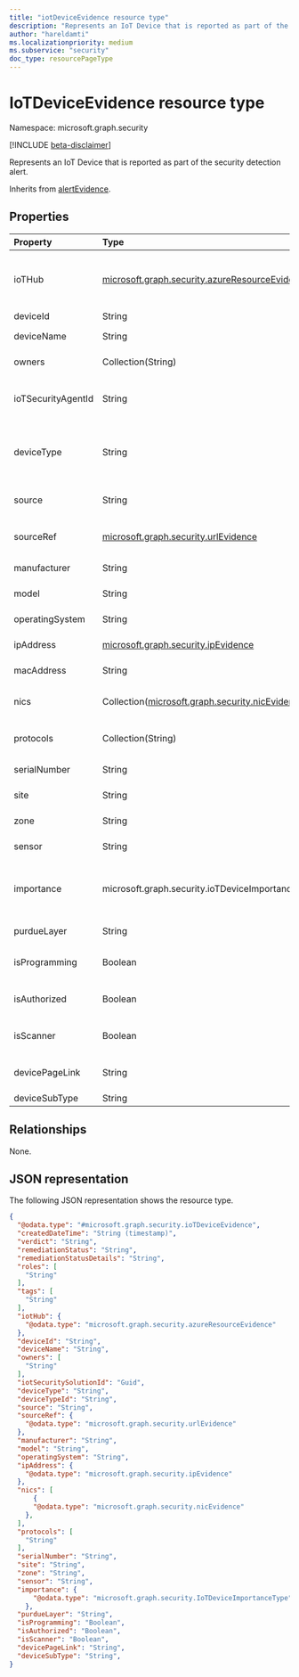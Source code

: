 ```yaml
---
title: "iotDeviceEvidence resource type"
description: "Represents an IoT Device that is reported as part of the security detection alert."
author: "hareldamti"
ms.localizationpriority: medium
ms.subservice: "security"
doc_type: resourcePageType
---
```


# IoTDeviceEvidence resource type

Namespace: microsoft.graph.security

[!INCLUDE [beta-disclaimer](../../includes/beta-disclaimer.md)]

Represents an IoT Device that is reported as part of the security detection alert.

Inherits from [alertEvidence](./security-alertevidence.md).

## Properties

|Property|Type|Description|
|:-------|:---|:----------|
|ioTHub|[microsoft.graph.security.azureResourceEvidence](./security-azureresourceevidence.md)|The azureResourceEvidence entity that represents the IoT Hub that the device belongs to.|
|deviceId|String|The device ID.|
|deviceName|String|The friendly name of the device.|
|owners|Collection(String)|The owners for the device.|
|ioTSecurityAgentId|String|The ID of the Azure Security Center for IoT agent that is running on the device.|
|deviceType|String|The type of the device. For example, "temperature sensor," "freezer," "wind turbine," and so on.|
|source|String|The source (microsoft/vendor) of the device entity.|
|sourceRef|[microsoft.graph.security.urlEvidence](./security-urlevidence.md)|A URL reference to the source item where the device is managed.|
|manufacturer|String|The manufacturer of the device.|
|model|String|The model of the device.|
|operatingSystem|String|The operating system the device is running.|
|ipAddress|[microsoft.graph.security.ipEvidence](./security-ipevidence.md)|The current IP address of the device.|
|macAddress|String|The MAC address of the device.|
|nics|Collection([microsoft.graph.security.nicEvidence](./security-nicevidence.md))|The current network interface controllers on the device.|
|protocols|Collection(String)|The list of protocols that the device supports.|
|serialNumber|String|The serial number of the device.|
|site|String|The site location of the device.|
|zone|String|The zone location of the device within a site.|
|sensor|String|The sensor that monitors the device.|
|importance|microsoft.graph.security.ioTDeviceImportanceType|The importance level for the IoT device. Possible values are `low`, `normal`, `high`, and `unknownFutureValue`.|
|purdueLayer|String|The Purdue Layer of the device.|
|isProgramming|Boolean|Indicates whether the device classified as a programming device.|
|isAuthorized|Boolean|Indicates whether the device classified as an authorized device.|
|isScanner|Boolean|Indicates whether the device classified as a scanner.|
|devicePageLink|String|The URL to the device page in the IoT Defender portal.|
|deviceSubType|String|The device subtype.|

## Relationships
None.

## JSON representation

The following JSON representation shows the resource type.
<!-- {
  "blockType": "resource",
  "@odata.type": "microsoft.graph.security.ioTDeviceEvidence"
}
-->
``` json
{
  "@odata.type": "#microsoft.graph.security.ioTDeviceEvidence",
  "createdDateTime": "String (timestamp)",
  "verdict": "String",
  "remediationStatus": "String",
  "remediationStatusDetails": "String",
  "roles": [
    "String"
  ],
  "tags": [
    "String"
  ],
  "iotHub": {
    "@odata.type": "microsoft.graph.security.azureResourceEvidence"
  },
  "deviceId": "String",
  "deviceName": "String",
  "owners": [
    "String"
  ],
  "iotSecuritySolutionId": "Guid",
  "deviceType": "String",
  "deviceTypeId": "String",
  "source": "String",
  "sourceRef": {
    "@odata.type": "microsoft.graph.security.urlEvidence"
  },
  "manufacturer": "String",
  "model": "String",
  "operatingSystem": "String",
  "ipAddress": {
    "@odata.type": "microsoft.graph.security.ipEvidence"
  },
  "nics": [
      {
      "@odata.type": "microsoft.graph.security.nicEvidence"
    },
  ],
  "protocols": [
    "String"
  ],
  "serialNumber": "String",
  "site": "String",
  "zone": "String",
  "sensor": "String",
  "importance": {
      "@odata.type": "microsoft.graph.security.IoTDeviceImportanceType"
    },
  "purdueLayer": "String",
  "isProgramming": "Boolean",
  "isAuthorized": "Boolean",
  "isScanner": "Boolean",
  "devicePageLink": "String",
  "deviceSubType": "String",
}
```